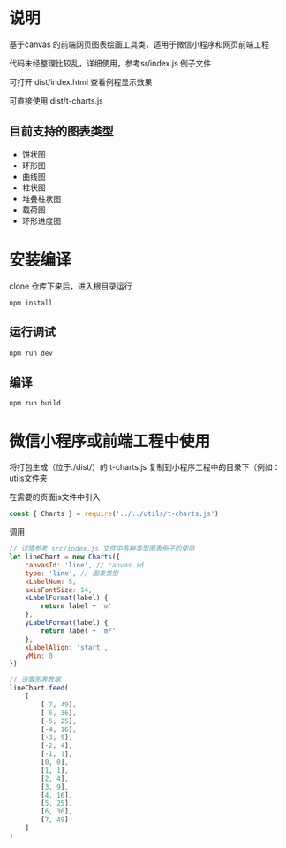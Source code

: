 # 说明
基于canvas 的前端网页图表绘画工具类，适用于微信小程序和网页前端工程

代码未经整理比较乱，详细使用，参考sr/index.js 例子文件

可打开 dist/index.html 查看例程显示效果

可直接使用 dist/t-charts.js
## 目前支持的图表类型
* 饼状图
* 环形图
* 曲线图
* 柱状图
* 堆叠柱状图
* 载荷图
* 环形进度图
# 安装编译
clone 仓库下来后，进入根目录运行
```
npm install
```

## 运行调试
```
npm run dev
```

## 编译
```
npm run build
```

# 微信小程序或前端工程中使用
将打包生成（位于./dist/）的 t-charts.js 复制到小程序工程中的目录下（例如：utils文件夹

在需要的页面js文件中引入
``` javascript
const { Charts } = require('../../utils/t-charts.js')
```

调用
``` javascript
// 详情参考 src/index.js 文件中各种类型图表例子的使用
let lineChart = new Charts({
    canvasId: 'line', // canvas id
    type: 'line', // 图表类型
    xLabelNum: 5,
    axisFontSize: 14,
    xLabelFormat(label) {
        return label + 'm'
    },
    yLabelFormat(label) {
        return label + 'm²'
    },
    xLabelAlign: 'start',
    yMin: 0
})

// 设置图表数据
lineChart.feed(
    [
        [-7, 49],
        [-6, 36],
        [-5, 25],
        [-4, 16],
        [-3, 9],
        [-2, 4],
        [-1, 1],
        [0, 0],
        [1, 1],
        [2, 4],
        [3, 9],
        [4, 16],
        [5, 25],
        [6, 36],
        [7, 49]
    ]
)
```

